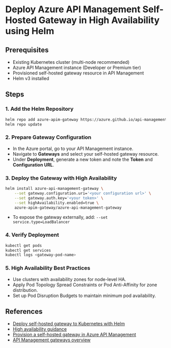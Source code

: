 # Deploy Azure API Management Self-Hosted Gateway in High Availability using Helm

## Prerequisites

- Existing Kubernetes cluster (multi-node recommended)
- Azure API Management instance (Developer or Premium tier)
- Provisioned self-hosted gateway resource in API Management
- Helm v3 installed

## Steps

### 1. Add the Helm Repository

```sh
helm repo add azure-apim-gateway https://azure.github.io/api-management-self-hosted-gateway/helm-charts/
helm repo update
```

### 2. Prepare Gateway Configuration

- In the Azure portal, go to your API Management instance.
- Navigate to **Gateways** and select your self-hosted gateway resource.
- Under **Deployment**, generate a new token and note the **Token** and **Configuration URL**.

### 3. Deploy the Gateway with High Availability

```sh
helm install azure-api-management-gateway \
	--set gateway.configuration.uri='<your configuration url>' \
	--set gateway.auth.key='<your token>' \
	--set highAvailability.enabled=true \
	azure-apim-gateway/azure-api-management-gateway
```

- To expose the gateway externally, add: `--set service.type=LoadBalancer`

### 4. Verify Deployment

```sh
kubectl get pods
kubectl get services
kubectl logs <gateway-pod-name>
```

### 5. High Availability Best Practices

- Use clusters with availability zones for node-level HA.
- Apply Pod Topology Spread Constraints or Pod Anti-Affinity for zone distribution.
- Set up Pod Disruption Budgets to maintain minimum pod availability.

## References

- [Deploy self-hosted gateway to Kubernetes with Helm](https://learn.microsoft.com/en-us/azure/api-management/how-to-deploy-self-hosted-gateway-kubernetes-helm)
- [High availability guidance](https://learn.microsoft.com/en-us/azure/api-management/how-to-self-hosted-gateway-on-kubernetes-in-production#high-availability)
- [Provision a self-hosted gateway in Azure API Management](https://learn.microsoft.com/en-us/azure/api-management/api-management-howto-provision-self-hosted-gateway)
- [API Management gateways overview](https://learn.microsoft.com/en-us/azure/api-management/api-management-gateways-overview#managed-and-self-hosted)
